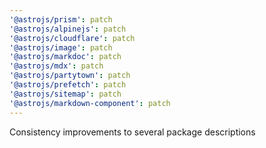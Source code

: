 ```yaml
---
'@astrojs/prism': patch
'@astrojs/alpinejs': patch
'@astrojs/cloudflare': patch
'@astrojs/image': patch
'@astrojs/markdoc': patch
'@astrojs/mdx': patch
'@astrojs/partytown': patch
'@astrojs/prefetch': patch
'@astrojs/sitemap': patch
'@astrojs/markdown-component': patch
---
```


Consistency improvements to several package descriptions
